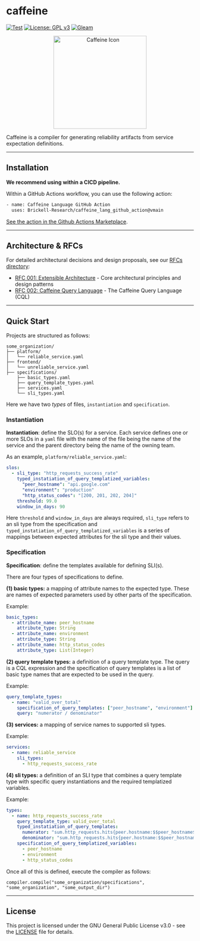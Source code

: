 # caffeine

[![Test](https://github.com/Brickell-Research/caffeine_lang/actions/workflows/test.yml/badge.svg)](https://github.com/Brickell-Research/caffeine_lang/actions/workflows/test.yml)
[![License: GPL v3](https://img.shields.io/badge/License-GPLv3-blue.svg?style=for-the-badge)](https://www.gnu.org/licenses/gpl-3.0)
[![Gleam](https://img.shields.io/badge/Gleam-FFAFF3?style=for-the-badge&logo=gleam&logoColor=black)](https://gleam.run/)

<div align="center">
<img src="images/caffeine_icon.png" alt="Caffeine Icon" width="250" height="250">
</div>

Caffeine is a compiler for generating reliability artifacts from service expectation definitions.

***

## Installation

**We recommend using within a CICD pipeline.**

Within a GitHub Actions workflow, you can use the following action:
```bash
- name: Caffeine Language GitHub Action
  uses: Brickell-Research/caffeine_lang_github_action@vmain
```

[See the action in the Github Actions Marketplace](https://github.com/marketplace/actions/caffeine-language-action).

***

## Architecture & RFCs

For detailed architectural decisions and design proposals, see our [RFCs directory](rfcs/):

- [RFC 001: Extensible Architecture](rfcs/001_Extensible_Architecture.md) - Core architectural principles and design patterns
- [RFC 002: Caffeine Query Language](rfcs/002_Caffeine_Query_Language.md) - The Caffeine Query Language (CQL)
***

## Quick Start

Projects are structured as follows:

```
some_organization/
├── platform/
│   └── reliable_service.yaml
├── frontend/
│   └── unreliable_service.yaml
├── specifications/
    ├── basic_types.yaml
    ├── query_template_types.yaml
    ├── services.yaml
    └── sli_types.yaml
```

Here we have two _types_ of files, `instantiation` and `specification`. 

### Instantiation

**Instantiation**: define the SLO(s) for a service. Each service defines one or more SLOs in a `yaml` file with the name of the file being the name of the service and the parent directory being the name of the owning team. 

As an example, `platform/reliable_service.yaml`:
```yaml
slos:
  - sli_type: "http_requests_success_rate"
    typed_instatiation_of_query_templatized_variables:
      "peer_hostname": "api.google.com"
      "environment": "production"
      "http_status_codes": "[200, 201, 202, 204]"
    threshold: 99.0
    window_in_days: 90
```

Here `threshold` and `window_in_days` are always required, `sli_type` refers to an sli type from the specification and `typed_instatiation_of_query_templatized_variables` is a series of mappings between expected attributes for the sli type and their values.

### Specification

**Specification**: define the templates available for defining SLI(s).

There are four types of specifications to define.

**(1) basic types:** a mapping of attribute names to the expected type. These are names of expected parameters used by other parts of the specification. 

Example:
```yaml
basic_types:
  - attribute_name: peer_hostname
    attribute_type: String
  - attribute_name: environment
    attribute_type: String
  - attribute_name: http_status_codes
    attribute_type: List(Integer)
```


**(2) query template types:** a definition of a query template type. The query is a CQL expression and the specification of query templates is a list of basic type names that are expected to be used in the query.

Example:
```yaml
query_template_types:
  - name: "valid_over_total"
    specification_of_query_templates: ["peer_hostname", "environment"]
    query: "numerator / denominator"
```


**(3) services:** a mapping of service names to supported sli types.

Example:
```yaml
services:
  - name: reliable_service
    sli_types:
      - http_requests_success_rate
```

**(4) sli types:** a definition of an SLI type that combines a query template type with specific query instantiations and the required templatized variables.

Example:
```yaml
types:
  - name: http_requests_success_rate
    query_template_type: valid_over_total
    typed_instatiation_of_query_templates:
      numerator: "sum.http_requests.hits{peer.hostname:$$peer_hostname$$ AND env:$$environment$$ AND http.status_code IN $$http_status_codes$$}.as_count()"
      denominator: "sum.http_requests.hits{peer.hostname:$$peer_hostname$$ AND env:$$environment$$}.as_count()"
    specification_of_query_templatized_variables:
      - peer_hostname
      - environment
      - http_status_codes
```

Once all of this is defined, execute the compiler as follows:
```gleam
compiler.compile("some_organization/specifications", "some_organization", "some_output_dir")
```

***

## License

This project is licensed under the GNU General Public License v3.0 - see the [LICENSE](LICENSE) file for details.

